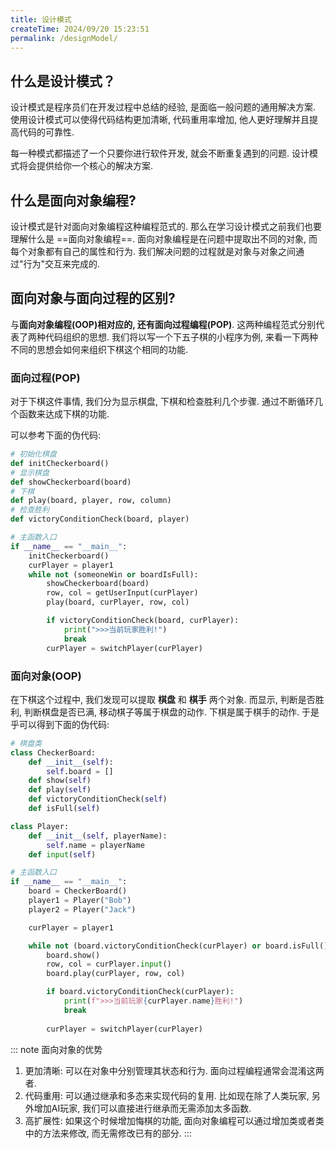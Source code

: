 ```yaml
---
title: 设计模式
createTime: 2024/09/20 15:23:51
permalink: /designModel/
---
```

## 什么是设计模式？
设计模式是程序员们在开发过程中总结的经验, 是面临一般问题的通用解决方案. 使用设计模式可以使得代码结构更加清晰, 代码重用率增加, 他人更好理解并且提高代码的可靠性.

每一种模式都描述了一个只要你进行软件开发, 就会不断重复遇到的问题. 设计模式将会提供给你一个核心的解决方案.

## 什么是面向对象编程?
设计模式是针对面向对象编程这种编程范式的. 那么在学习设计模式之前我们也要理解什么是 ==面向对象编程==. 面向对象编程是在问题中提取出不同的对象, 而每个对象都有自己的属性和行为. 我们解决问题的过程就是对象与对象之间通过"行为"交互来完成的.

## 面向对象与面向过程的区别?
与**面向对象编程(OOP)**相对应的, 还有**面向过程编程(POP)**. 这两种编程范式分别代表了两种代码组织的思想. 我们将以写一个下五子棋的小程序为例, 来看一下两种不同的思想会如何来组织下棋这个相同的功能.

### 面向过程(POP)
对于下棋这件事情, 我们分为显示棋盘, 下棋和检查胜利几个步骤. 通过不断循环几个函数来达成下棋的功能. 

可以参考下面的伪代码:

``` python
# 初始化棋盘
def initCheckerboard()
# 显示棋盘
def showCheckerboard(board)
# 下棋
def play(board, player, row, column)
# 检查胜利
def victoryConditionCheck(board, player)

# 主函数入口
if __name__ == "__main__":
    initCheckerboard()
    curPlayer = player1
    while not (someoneWin or boardIsFull):
        showCheckerboard(board)
        row, col = getUserInput(curPlayer)
        play(board, curPlayer, row, col)

        if victoryConditionCheck(board, curPlayer):
            print(">>>当前玩家胜利!")
            break
        curPlayer = switchPlayer(curPlayer)
```

### 面向对象(OOP)
在下棋这个过程中, 我们发现可以提取 **棋盘** 和 **棋手** 两个对象. 而显示, 判断是否胜利, 判断棋盘是否已满, 移动棋子等属于棋盘的动作. 下棋是属于棋手的动作. 于是乎可以得到下面的伪代码:

```python
# 棋盘类
class CheckerBoard:
    def __init__(self):
        self.board = []
    def show(self)
    def play(self)
    def victoryConditionCheck(self)
    def isFull(self)

class Player:
    def __init__(self, playerName):
        self.name = playerName
    def input(self)

# 主函数入口
if __name__ == "__main__":
    board = CheckerBoard()
    player1 = Player("Bob")
    player2 = Player("Jack")

    curPlayer = player1

    while not (board.victoryConditionCheck(curPlayer) or board.isFull()):
        board.show()
        row, col = curPlayer.input()
        board.play(curPlayer, row, col)

        if board.victoryConditionCheck(curPlayer):
            print(f">>>当前玩家{curPlayer.name}胜利!")
            break
        
        curPlayer = switchPlayer(curPlayer)
```

::: note 面向对象的优势
1. 更加清晰: 可以在对象中分别管理其状态和行为. 面向过程编程通常会混淆这两者.
2. 代码重用: 可以通过继承和多态来实现代码的复用. 比如现在除了人类玩家, 另外增加AI玩家, 我们可以直接进行继承而无需添加太多函数.
3. 高扩展性: 如果这个时候增加悔棋的功能, 面向对象编程可以通过增加类或者类中的方法来修改, 而无需修改已有的部分.
:::